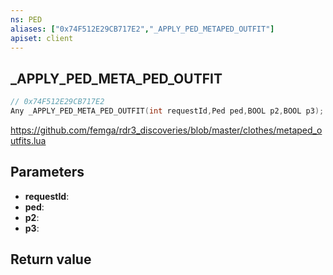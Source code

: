 ```yaml
---
ns: PED
aliases: ["0x74F512E29CB717E2","_APPLY_PED_METAPED_OUTFIT"]
apiset: client
---
```

## _APPLY_PED_META_PED_OUTFIT

```c
// 0x74F512E29CB717E2
Any _APPLY_PED_META_PED_OUTFIT(int requestId,Ped ped,BOOL p2,BOOL p3);
```

https://github.com/femga/rdr3_discoveries/blob/master/clothes/metaped_outfits.lua

## Parameters
* **requestId**:
* **ped**:
* **p2**:
* **p3**:

## Return value